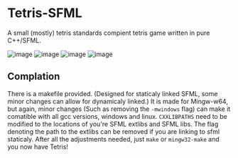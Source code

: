 # Tetris-SFML

A small (mostly) tetris standards compient tetris game written in pure C++/SFML.

![image](https://user-images.githubusercontent.com/79599920/165860384-14f1bd21-16b6-4bf5-bf35-4bbe908267ea.png)
![image](https://user-images.githubusercontent.com/79599920/165860472-f6809e72-ae90-454e-9ed8-5f57baf8d52c.png)
![image](https://user-images.githubusercontent.com/79599920/165860554-0c35bd3b-ffd1-4915-895d-d75a37c50975.png)
![image](https://user-images.githubusercontent.com/79599920/165860571-ec3ab926-df15-4c33-a07b-c69cb29ce04a.png)

## Complation

There is a makefile provided. (Designed for staticaly linked SFML, some minor changes can allow for dynamicaly linked.)
It is made for Mingw-w64, but again, minor changes (Such as removing the ```-mwindows``` flag) can make it comatible with all gcc versions, windows and linux.
```CXXLIBPATHS``` need to be modified to the locations of you're SFML extlibs and SFML libs. The flag denoting the path to the extlibs can be removed if you are linking to sfml staticaly.
After all the adjustments needed, just ```make``` or ```mingw32-make``` and you now have Tetris!
